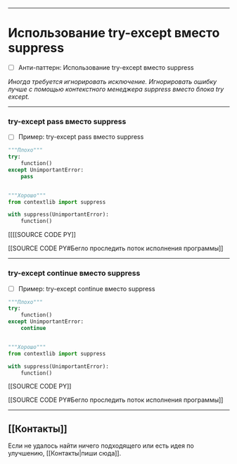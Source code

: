 ***
# Использование try-except вместо suppress
- [ ] Анти-паттерн: Использование try-except вместо suppress

_Иногда требуется игнорировать исключение.
Игнорировать ошибку лучше с помощью контекстного менеджера suppress вместо блока try except._

***
### try-except pass вместо suppress
- [ ] Пример: try-except pass вместо suppress

```python
"""Плохо"""
try:
    function()
except UnimportantError:
    pass


"""Хорошо"""
from contextlib import suppress

with suppress(UnimportantError):
    function()
```

[[[[SOURCE CODE PY]]

[[SOURCE CODE PY#Бегло проследить поток исполнения программы]]

***
### try-except continue вместо suppress
- [ ] Пример: try-except continue вместо suppress

```python
"""Плохо"""
try:
    function()
except UnimportantError:
    continue


"""Хорошо"""
from contextlib import suppress

with suppress(UnimportantError):
    function()
```

[[SOURCE CODE PY]]

[[SOURCE CODE PY#Бегло проследить поток исполнения программы]]

***
## [[Контакты]]
Если не удалось найти ничего подходящего или есть идея по улучшению, [[Контакты|пиши сюда]].
